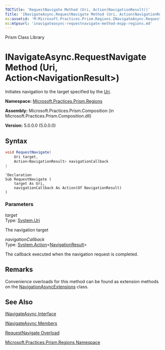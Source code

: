 ```yaml
---
TOCTitle: 'RequestNavigate Method (Uri, Action(NavigationResult))'
Title: 'INavigateAsync.RequestNavigate Method (Uri, Action(NavigationResult)) (Microsoft.Practices.Prism.Regions)'
ms:assetid: 'M:Microsoft.Practices.Prism.Regions.INavigateAsync.RequestNavigate(System.Uri,System.Action{Microsoft.Practices.Prism.Regions.NavigationResult})'
ms:mtpsurl: 'inavigateasync-requestnavigate-method-mspp-regions.md'
---
```


Prism Class Library

INavigateAsync.RequestNavigate Method (Uri, Action&lt;NavigationResult&gt;)
==============================================================================================

Initiates navigation to the target specified by the [Uri](http://msdn.microsoft.com/en-us/library/txt7706a).

**Namespace:** [Microsoft.Practices.Prism.Regions](mspp-regions-namespace.md)

**Assembly:** Microsoft.Practices.Prism.Composition (in Microsoft.Practices.Prism.Composition.dll)

**Version:** 5.0.0.0 (5.0.0.0)


## Syntax


```C#
void RequestNavigate(
	Uri target,
	Action<NavigationResult> navigationCallback
)
```
```VB
'Declaration
Sub RequestNavigate ( 
	target As Uri,
	navigationCallback As Action(Of NavigationResult)
)
```

### Parameters

*target*  
Type: [System.Uri](http://msdn.microsoft.com/en-us/library/txt7706a)

The navigation target

*navigationCallback*  
Type: [System.Action](http://msdn.microsoft.com/en-us/library/018hxwa8)&lt;[NavigationResult](navigationresult-class-mspp-regions.md)&gt;

The callback executed when the navigation request is completed.

Remarks
-------

 Convenience overloads for this method can be found as extension methods on the [NavigationAsyncExtensions](navigationasyncextensions-class-mspp-regions.md) class.

See Also
--------


[INavigateAsync Interface](inavigateasync-interface-mspp-regions.md)

[INavigateAsync Members](inavigateasync-members-mspp-regions.md)

[RequestNavigate Overload](inavigateasync-requestnavigate-method-mspp-regions.md)

[Microsoft.Practices.Prism.Regions Namespace](mspp-regions-namespace.md)
